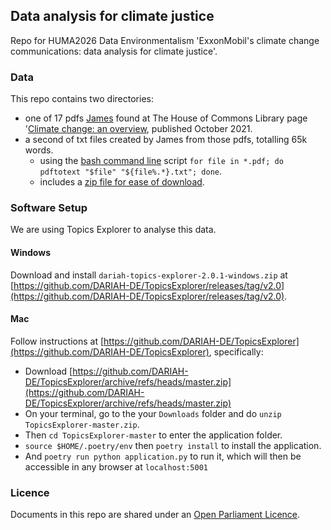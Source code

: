 ## Data analysis for climate justice

Repo for HUMA2026 Data Environmentalism 'ExxonMobil's climate change communications: data analysis for climate justice'.

### Data

This repo contains two directories:

- one of 17 pdfs [James](https://www.southampton.ac.uk/people/5yrbp5/doctor-james-baker) found at The House of Commons Library page '[Climate change: an overview](https://commonslibrary.parliament.uk/research-briefings/cbp-8666/), published October 2021.
- a second of txt files created by James from those pdfs, totalling 65k words.
  - using the [bash command line](https://programminghistorian.org/en/lessons/intro-to-bash) script `for file in *.pdf; do pdftotext "$file" "${file%.*}.txt"; done`.
  - includes a [zip file for ease of download](https://github.com/Southampton-Digital-Humanities/HUMA2026_data-analysis/blob/main/txt/HUMA2026_climate-docs-txt.zip).

### Software Setup

We are using Topics Explorer to analyse this data.

#### Windows

Download and install `dariah-topics-explorer-2.0.1-windows.zip` at [https://github.com/DARIAH-DE/TopicsExplorer/releases/tag/v2.0](https://github.com/DARIAH-DE/TopicsExplorer/releases/tag/v2.0).

#### Mac

Follow instructions at [https://github.com/DARIAH-DE/TopicsExplorer](https://github.com/DARIAH-DE/TopicsExplorer), specifically:

- Download [https://github.com/DARIAH-DE/TopicsExplorer/archive/refs/heads/master.zip](https://github.com/DARIAH-DE/TopicsExplorer/archive/refs/heads/master.zip)
- On your terminal, go to the your `Downloads` folder and do `unzip TopicsExplorer-master.zip`.
- Then `cd TopicsExplorer-master` to enter the application folder.
- `source $HOME/.poetry/env` then `poetry install` to install the application.
- And `poetry run python application.py` to run it, which will then be accessible in any browser at `localhost:5001`

### Licence

Documents in this repo are shared under an [Open Parliament Licence](https://www.parliament.uk/site-information/copyright-parliament/open-parliament-licence/).
